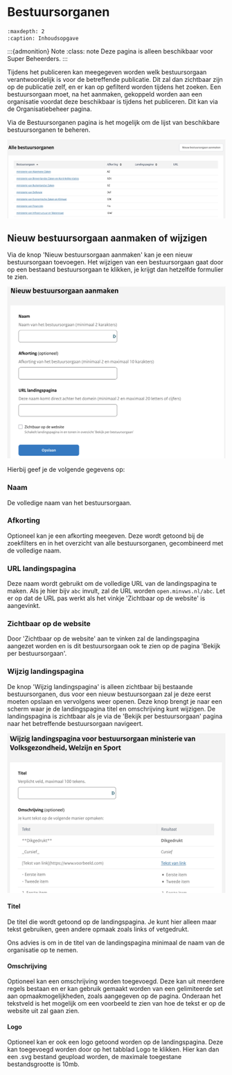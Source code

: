 # Bestuursorganen

```{toctree}
:maxdepth: 2
:caption: Inhoudsopgave
```
  
:::{admonition} Note
:class: note
Deze pagina is alleen beschikbaar voor Super Beheerders.
:::

Tijdens het publiceren kan meegegeven worden welk bestuursorgaan verantwoordelijk is voor de betreffende publicatie.
Dit zal dan zichtbaar zijn op de publicatie zelf, en er kan op gefilterd worden tijdens het zoeken.
Een bestuursorgaan moet, na het aanmaken, gekoppeld worden aan een organisatie voordat deze beschikbaar is tijdens het publiceren. Dit kan via de Organisatiebeheer pagina.

Via de Bestuursorganen pagina is het mogelijk om de lijst van beschikbare bestuursorganen te beheren.

![screenshot van beheerpagina van bestuursorganen](img/bestuursorganen1.png)

## Nieuw bestuursorgaan aanmaken of wijzigen

Via de knop 'Nieuw bestuursorgaan aanmaken' kan je een nieuw bestuursorgaan toevoegen. Het wijzigen van een bestuursorgaan gaat door op een bestaand bestuursorgaan te klikken, je krijgt dan hetzelfde formulier te zien.

![screenshot van nieuw bestuurorgaan pagina](img/bestuursorganen2.png)

Hierbij geef je de volgende gegevens op:

### Naam

De volledige naam van het bestuursorgaan.

### Afkorting

Optioneel kan je een afkorting meegeven. Deze wordt getoond bij de zoekfilters en in het overzicht van alle bestuursorganen, gecombineerd met de volledige naam.

### URL landingspagina

Deze naam wordt gebruikt om de volledige URL van de landingspagina te maken. Als je hier bijv `abc` invult, zal de URL worden `open.minvws.nl/abc`.
Let er op dat de URL pas werkt als het vinkje 'Zichtbaar op de website' is aangevinkt.

### Zichtbaar op de website

Door 'Zichtbaar op de website' aan te vinken zal de landingspagina aangezet worden en is dit bestuursorgaan ook te zien op de pagina 'Bekijk per bestuursorgaan'.

### Wijzig landingspagina

De knop 'Wijzig landingspagina' is alleen zichtbaar bij bestaande bestuursorganen, dus voor een nieuw bestuursorgaan zal je deze eerst moeten opslaan en vervolgens weer openen.
Deze knop brengt je naar een scherm waar je de landingspagina titel en omschrijving kunt wijzigen.
De landingspagina is zichtbaar als je via de 'Bekijk per bestuursorgaan' pagina naar het betreffende bestuursorgaan navigeert.

![screenshot van het scherm om de landingspagina te wijzigen](img/bestuursorganen3.png)

#### Titel

De titel die wordt getoond op de landingspagina. Je kunt hier alleen maar tekst gebruiken, geen andere opmaak zoals links of vetgedrukt.

Ons advies is om in de titel van de landingspagina minimaal de naam van de organisatie op te nemen.

#### Omschrijving

Optioneel kan een omschrijving worden toegevoegd.
Deze kan uit meerdere regels bestaan en er kan gebruik gemaakt worden van een gelimiteerde set aan opmaakmogelijkheden, zoals aangegeven op de pagina.
Onderaan het tekstveld is het mogelijk om een voorbeeld te zien van hoe de tekst er op de website uit zal gaan zien.

#### Logo

Optioneel kan er ook een logo getoond worden op de landingspagina. Deze kan toegevoegd worden door op het tabblad Logo te klikken.
Hier kan dan een .svg bestand geupload worden, de maximale toegestane bestandsgrootte is 10mb.
